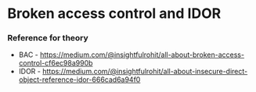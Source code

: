 # Broken access control and IDOR

### Reference for theory

- BAC - https://medium.com/@insightfulrohit/all-about-broken-access-control-cf6ec98a990b
- IDOR - https://medium.com/@insightfulrohit/all-about-insecure-direct-object-reference-idor-666cad6a94f0

